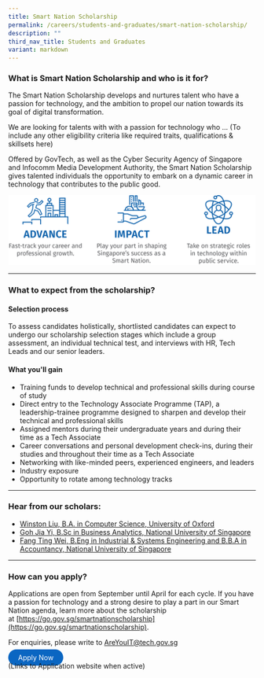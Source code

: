 ```yaml
---
title: Smart Nation Scholarship
permalink: /careers/students-and-graduates/smart-nation-scholarship/
description: ""
third_nav_title: Students and Graduates
variant: markdown
---
```

### What is Smart Nation Scholarship and who is it for?
The Smart Nation Scholarship develops and nurtures talent who have a passion for technology, and the ambition to propel our nation towards its goal of digital transformation.

We are looking for talents with with a passion for technology who ... (To include any other eligibility criteria like required traits, qualifications &amp; skillsets here) 

Offered by GovTech, as well as the Cyber Security Agency of Singapore and Infocomm Media Development Authority, the Smart Nation Scholarship gives talented individuals the opportunity to embark on a dynamic career in technology that contributes to the public good.

![Smart Nation Scholarship](/images/careers/SNS_Infographic.png)

---

### What to expect from the scholarship?

#### Selection process

To assess candidates holistically, shortlisted candidates can expect to undergo our scholarship selection stages which include a group assessment, an individual technical test, and interviews with HR, Tech Leads and our senior leaders.

#### What you'll gain

*   Training funds to develop technical and professional skills during course of study
*   Direct entry to the Technology Associate Programme (TAP), a leadership-trainee programme designed to sharpen and develop their technical and professional skills
*   Assigned mentors during their undergraduate years and during their time as a Tech Associate
*   Career conversations and personal development check-ins, during their studies and throughout their time as a Tech Associate
*   Networking with like-minded peers, experienced engineers, and leaders
*   Industry exposure
*   Opportunity to rotate among technology tracks

---

### Hear from our scholars:

*   [Winston Liu, B.A. in Computer Science, University of Oxford](https://www.instagram.com/p/CJ-uORZhYQ4/?utm_source=ig_web_copy_link)
*   [Goh Jia Yi, B.Sc in Business Analytics, National University of Singapore](https://www.instagram.com/p/CIknzmbl49_/?utm_source=ig_web_copy_link)
*   [Fang Ting Wei, B.Eng in Industrial &amp; Systems Engineering and B.B.A in Accountancy, National University of Singapore](https://www.instagram.com/p/CHzGKObgX8Y/?utm_source=ig_web_copy_link)

---

### How can you apply?

Applications are open from September until April for each cycle. If you have a passion for technology and a strong desire to play a part in our Smart Nation agenda, learn more about the scholarship at&nbsp;[https://go.gov.sg/smartnationscholarship](https://go.gov.sg/smartnationscholarship).

For enquiries, please write to&nbsp;[AreYouIT@tech.gov.sg](mailto:AreYouIT@tech.gov.sg)

<a href="https://go.gov.sg/govtechtalentcommunity" target="\_blank" style="background-color: #0A66C2; color: white; text-decoration: none; border-radius: 100px; padding-left: 20px; padding-right: 20px; padding-top:8px; padding-bottom:8px">Apply Now</a>
<br> (Links to Application website when active)